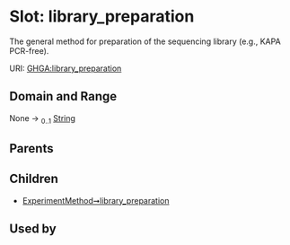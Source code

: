 
# Slot: library_preparation


The general method for preparation of the sequencing library (e.g., KAPA PCR-free).

URI: [GHGA:library_preparation](https://w3id.org/GHGA/library_preparation)


## Domain and Range

None &#8594;  <sub>0..1</sub> [String](types/String.md)

## Parents


## Children

 *  [ExperimentMethod➞library_preparation](ExperimentMethod_library_preparation.md)

## Used by

